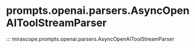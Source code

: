 # prompts.openai.parsers.AsyncOpenAIToolStreamParser

::: mirascope.prompts.openai.parsers.AsyncOpenAIToolStreamParser
